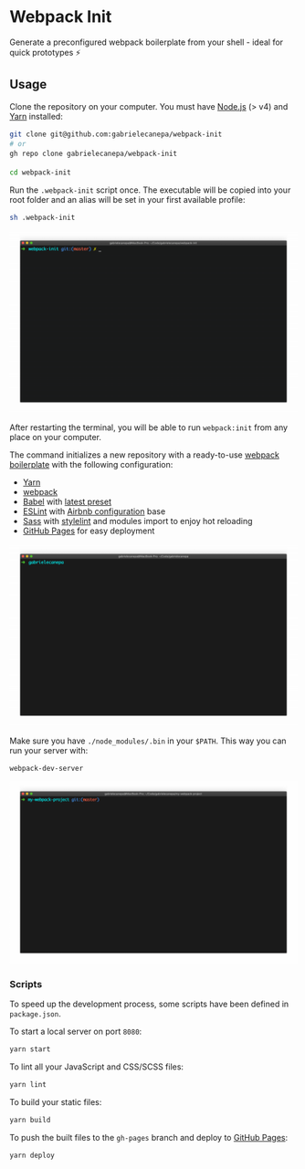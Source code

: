 # Webpack Init

Generate a preconfigured webpack boilerplate from your shell - ideal for quick prototypes ⚡️

## Usage

Clone the repository on your computer. You must have [Node.js](https://nodejs.org) (> v4) and [Yarn](https://yarnpkg.com/lang/en/docs/install) installed:

```sh
git clone git@github.com:gabrielecanepa/webpack-init
# or
gh repo clone gabrielecanepa/webpack-init

cd webpack-init
```

Run the `.webpack-init` script once. The executable will be copied into your root folder and an alias will be set in your first available profile:

```sh
sh .webpack-init
```

![](assets/screen1.gif)

After restarting the terminal, you will be able to run `webpack:init` from any place on your computer.

The command initializes a new repository with a ready-to-use [webpack boilerplate](https://github.com/gabrielecanepa/webpack-boilerplate) with the following configuration:

-   [Yarn](https://yarnpkg.com)
-   [webpack](https://webpack.js.org)
-   [Babel](https://babeljs.io) with [latest preset](https://babeljs.io/docs/en/babel-preset-env)
-   [ESLint](https://eslint.org) with [Airbnb configuration](https://www.npmjs.com/package/eslint-config-airbnb-base) base
-   [Sass](http://sass-lang.com) with [stylelint](https://stylelint.io) and modules import to enjoy hot reloading
-   [GitHub Pages](https://www.npmjs.com/package/gh-pages) for easy deployment

![](assets/screen2.gif)

Make sure you have `./node_modules/.bin` in your `$PATH`. This way you can run your server with:

```sh
webpack-dev-server
```

![](assets/screen3.gif)

### Scripts

To speed up the development process, some scripts have been defined in `package.json`.

To start a local server on port `8080`:

```bash
yarn start
```

To lint all your JavaScript and CSS/SCSS files:

```bash
yarn lint
```

To build your static files:

```bash
yarn build
```

To push the built files to the `gh-pages` branch and deploy to [GitHub Pages](https://pages.github.com):

```bash
yarn deploy
```
